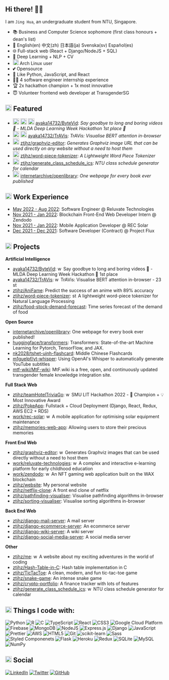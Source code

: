 ## Hi there! 👋🏻

I am `Jing Hua`, an undergraduate student from NTU, Singapore.

- 📚 Business and Computer Science sophomore (first class honours + dean's list)
- 💬 English(en) 中文(zh) 日本語(ja) Svenska(sv) Español(es)
- 🌐 Full-stack web (React + Django/NodeJS + SQL)
- 🧠 Deep Learning + NLP + CV
- <img height="18" width="18" src="https://user-images.githubusercontent.com/59118459/192527457-e6c52b04-68c2-4845-9943-f7856b8d3004.svg" /> Arch Linux user
- 💕 Opensource
- 💜 Like Python, JavaScript, and React
- 👩‍💻 4 software engineer internship experience
- 🏆 2x hackathon champion + 1x most innovative
- 😇 Volunteer frontend web developer at TransgenderSG

## <img src="https://user-images.githubusercontent.com/59118459/169727506-bdad0074-da23-4b4e-9f5e-9b11ab9521db.gif" alt="star3" width="20px"/> Featured

- [<img src="https://github.com/ztjhz.png" height="20" width="20" />](https://github.com/ztjhz) [<img src="https://github.com/ayaka14732.png" height="20" width="20" />](https://github.com/ayaka14732) [<img src="https://github.com/xjqx.png" height="20" width="20" />](https://github.com/xjqx) [ayaka14732/ByteVid](https://github.com/ayaka14732/ByteVid): _Say goodbye to long and boring videos 👋 - MLDA Deep Learning Week Hackathon 1st place 🥇_
- [<img src="https://github.com/ztjhz.png" height="20" width="20" />](https://github.com/ztjhz) [<img src="https://github.com/ayaka14732.png" height="20" width="20" />](https://github.com/ayaka14732) [ayaka14732/TrAVis](https://github.com/ayaka14732/TrAVis): _TrAVis: Visualise BERT attention in-browser_
- [<img src="https://github.com/ztjhz.png" height="20" width="20" />](https://github.com/ztjhz) [ztjhz/graphviz-editor](https://github.com/ztjhz/graphviz-editor): _Generates Graphviz image URL that can be used directly on any website without a need to host them_
- [<img src="https://github.com/ztjhz.png" height="20" width="20" />](https://github.com/ztjhz) [ztjhz/word-piece-tokenizer](https://github.com/ztjhz/word-piece-tokenizer): _A Lightweight Word Piece Tokenizer_
- [<img src="https://github.com/ztjhz.png" height="20" width="20" />](https://github.com/ztjhz) [ztjhz/generate_class_schedule_ics](https://github.com/ztjhz/generate_class_schedule_ics): _NTU class schedule generator for calendar_
- [<img src="https://avatars.githubusercontent.com/u/130493?s=200&v=4" height="20" width="20" />](https://github.com/internetarchive) [internetarchive/openlibrary](https://github.com/internetarchive/openlibrary): _One webpage for every book ever published_

## <img src="https://user-images.githubusercontent.com/59118459/194597694-d5340bd9-b5aa-464b-ae0c-446632a59f16.gif" alt="work" width="20px" height="20px"/> Work Experience

- [May 2022 - Aug 2022](https://me.tjh.sg/docs/work/reluvate): Software Engineer @ Reluvate Technologies
- [Nov 2021 - Jan 2022](https://me.tjh.sg/docs/work/zendodo): Blockchain Front-End Web Developer Intern @ Zendodo
- [Nov 2021 - Jan 2022](https://me.tjh.sg/docs/work/rec-solar): Mobile Application Developer @ REC Solar
- [Dec 2021 - Dec 2021](https://me.tjh.sg/docs/work/project-flux): Software Developer (Contract) @ Project Flux

## <img src="https://user-images.githubusercontent.com/59118459/169634580-cf0d3886-3703-4ab7-8b28-f4aa869541a2.gif" alt="BunnyStudyRead" width="20px" height="20px"/> Projects

**Artificial Intelligence**

- [ayaka14732/ByteVid](https://github.com/ayaka14732/ByteVid): <img src="https://user-images.githubusercontent.com/59118459/194571865-99c38b11-ed67-4052-b4f2-6c25ed429ea1.gif" alt="work" width="14px" height="14px"/> Say goodbye to long and boring videos 👋 - MLDA Deep Learning Week Hackathon 🥇 1st place
- [ayaka14732/TrAVis](https://github.com/ayaka14732/TrAVis): <img src="https://user-images.githubusercontent.com/59118459/194571865-99c38b11-ed67-4052-b4f2-6c25ed429ea1.gif" alt="work" width="14px" height="14px"/> TrAVis: Visualise BERT attention in-browser - 23 <img src="https://user-images.githubusercontent.com/59118459/169727506-bdad0074-da23-4b4e-9f5e-9b11ab9521db.gif" alt="star3" width="14px"/>
- [ztjhz/AniFame](https://github.com/ztjhz/SC1015-Project): Predict the success of an anime with 89% accuracy
- [ztjhz/word-piece-tokenizer](https://github.com/ztjhz/word-piece-tokenizer): <img src="https://user-images.githubusercontent.com/59118459/194571865-99c38b11-ed67-4052-b4f2-6c25ed429ea1.gif" alt="star3" width="14px"/> A lightweight word-piece tokenizer for Natural Language Processing
- [ztjhz/food-stock-demand-forecast](https://github.com/ztjhz/food-stock-demand-forecast): Time series forecast of the demand of food

**Open Source**

- [internetarchive/openlibrary](https://github.com/internetarchive/openlibrary): One webpage for every book ever published!
- [huggingface/transformers](https://github.com/huggingface/transformers): Transformers: State-of-the-art Machine Learning for Pytorch, TensorFlow, and JAX. 
- [nk2028/tshet-uinh-flashcard](https://github.com/nk2028/tshet-uinh-flashcard): Middle Chinese Flashcards
- [m1guelpf/yt-whisper](https://github.com/m1guelpf/yt-whisper): Using OpenAI's Whisper to automatically generate YouTube subtitles
- [mtf-wiki/MtF-wiki](https://github.com/mtf-wiki/MtF-wiki): MtF.wiki is a free, open, and continuously updated transgender female knowledge integration site.

**Full Stack Web**

- [ztjhz/teamHotelTriviaGo](https://github.com/ztjhz/teamHotelTriviaGo): <img src="https://user-images.githubusercontent.com/59118459/194571865-99c38b11-ed67-4052-b4f2-6c25ed429ea1.gif" alt="work" width="14px" height="14px"/> SMU LIT Hackathon 2022 - 🥇 Champion + 💡 Most Innovative Award
- [ztjhz/PokeApp](https://github.com/ztjhz/PokeApp): Fullstack + Cloud Deployment (Django, React, Redux, AWS EC2 + RDS)
- [work/rec-solar](https://me.tjh.sg/docs/work/rec-solar): <img src="https://user-images.githubusercontent.com/59118459/194571865-99c38b11-ed67-4052-b4f2-6c25ed429ea1.gif" alt="work" width="14px" height="14px"/> A mobile application for optimising solar equipment maintenance
- [ztjhz/memories-web-app](https://github.com/ztjhz/memories-web-app): Allowing users to store their precious memories

**Front End Web**

- [ztjhz/graphviz-editor](https://github.com/ztjhz/graphviz-editor): <img src="https://user-images.githubusercontent.com/59118459/194571865-99c38b11-ed67-4052-b4f2-6c25ed429ea1.gif" alt="work" width="14px" height="14px"/> Generates Graphviz images that can be used directly without a need to host them
- [work/reluvate-technologies](https://tjh.sg/reluvate): <img src="https://user-images.githubusercontent.com/59118459/194571865-99c38b11-ed67-4052-b4f2-6c25ed429ea1.gif" alt="work" width="14px" height="14px"/> A complex and interactive e-learning platform for early childhood education
- [work/zendodo](https://tjh.sg/zendodo): <img src="https://user-images.githubusercontent.com/59118459/194571865-99c38b11-ed67-4052-b4f2-6c25ed429ea1.gif" alt="work" width="14px" height="14px"/> An NFT gaming web application built on the WAX blockchain
- [ztjhz/website](https://tohjinghua.com): My personal website
- [ztjhz/netflix-clone](https://github.com/ztjhz/netflix-clone): A front end clone of netflix
- [ztjhz/pathfinding-visualiser](https://github.com/ztjhz/pathfinding-visualiser): Visualise pathfinding algorithms in-browser
- [ztjhz/sorting-visualiser](https://github.com/ztjhz/sorting-visualiser): Visualise sorting algorithms in-browser

**Back End Web**

- [ztjhz/django-mail-server](https://github.com/ztjhz/django-mail-server): A mail server
- [ztjhz/django-ecommerce-server](https://github.com/ztjhz/django-ecommerce-server): An ecommerce server
- [ztjhz/django-wiki-server](https://github.com/ztjhz/django-wiki-server): A wiki server
- [ztjhz/django-social-media-server](https://github.com/ztjhz/django-social-media-server): A social media server

**Other**

- [ztjhz/me](https://github.com/ztjhz/me): <img src="https://user-images.githubusercontent.com/59118459/194571865-99c38b11-ed67-4052-b4f2-6c25ed429ea1.gif" alt="work" width="14px" height="14px"/> A website about my exciting adventures in the world of coding
- [ztjhz/Hash-Table-in-C](https://github.com/ztjhz/Hash-Table-in-C): Hash table implementation in C
- [ztjhz/TicTacToe](https://github.com/ztjhz/TicTacToe): A clean, modern, and fun tic-tac-toe game
- [ztjhz/snake-game](https://github.com/ztjhz/snake-game): An intense snake game
- [ztjhz/crypto-portfolio](https://github.com/ztjhz/crypto-portfolio): A finance tracker with lots of features
- [ztjhz/generate_class_schedule_ics](https://github.com/ztjhz/generate_class_schedule_ics): <img src="https://user-images.githubusercontent.com/59118459/194571865-99c38b11-ed67-4052-b4f2-6c25ed429ea1.gif" alt="work" width="14px" height="14px"/> NTU class schedule generator for calendar

## <img src="https://user-images.githubusercontent.com/59118459/194571601-3db32470-58c8-49e0-b201-5aedff2dcbbf.gif" alt="stars" width="20px" height="20px"/> Things I code with:

![Python](http://img.shields.io/badge/Python-3776AB?style=flat-square&logo=python&logoColor=ffffff)
![R](http://img.shields.io/badge/-R-3776AB?style=flat-square&logo=r&logoColor=ffffff)
![C](http://img.shields.io/badge/-C-3776AB?style=flat-square&logo=c&logoColor=ffffff)
![TypeScript](https://img.shields.io/badge/TypeScript-%23007ACC.svg?style=flat-square&logo=typescript&logoColor=white)
![React](https://img.shields.io/badge/React-%23007ACC?style=flat-square&logo=react&logoColor=white)
![CSS3](https://img.shields.io/badge/-CSS3-%231572B6?style=flat-square&logo=css3)
![Google Cloud Platform](https://img.shields.io/badge/-Google_Cloud_Platform-1a73e8?style=flat-square&logo=google-cloud&logoColor=white)
![Firebase](https://img.shields.io/badge/firebase-%234285F4.svg?style=flat-square&logo=firebase)
![MongoDB](https://img.shields.io/badge/MongoDB-%234ea94b.svg?style=flat-square&logo=mongodb&logoColor=white)
![NodeJS](https://img.shields.io/badge/Nodejs-43853d?style=flat-square&logo=node.js&logoColor=white)
![Express.js](https://img.shields.io/badge/Expressjs-43853d.svg?style=flat-square&logo=express&logoColor=white)
![Django](https://img.shields.io/badge/-Django-047728?style=flat-square&logo=django)
![JavaScript](https://img.shields.io/badge/-JavaScript-yellow?style=flat-square&logo=javascript&logoColor=white)
![Prettier](https://img.shields.io/badge/-Prettier-E7A93E?style=flat-square&logo=prettier&logoColor=white)
![AWS](https://img.shields.io/badge/AWS-%23FF9900.svg?style=flat-square&logo=amazon-aws&logoColor=white)
![HTML5](https://img.shields.io/badge/-HTML5-E34F26?style=flat-square&logo=html5&logoColor=ffffff)
![Git](https://img.shields.io/badge/-Git-F05032?style=flat-square&logo=git&logoColor=white)
![scikit-learn](https://img.shields.io/badge/scikit--learn-F06032.svg?style=flat-square&logo=scikit-learn&logoColor=white)
![Sass](https://img.shields.io/badge/Sass-CC6699?style=flat-square&logo=sass&logoColor=white)
![Styled Componenets](https://img.shields.io/badge/-Styled_Components-db7092?style=flat-square&logo=styled-components&logoColor=white)
![Flask](https://img.shields.io/badge/Flask-311C87.svg?style=flat-square&logo=flask&logoColor=white)
![Heroku](https://img.shields.io/badge/-Heroku-430098?style=flat-square&logo=heroku&logoColor=white)
![Redux](https://img.shields.io/badge/Redux-764ABC?style=flat-square&logo=redux&logoColor=white)
![SQLite](https://img.shields.io/badge/Sqlite-%2307405e.svg?style=flat-square&logo=sqlite&logoColor=white)
![MySQL](https://img.shields.io/badge/MySQL-%2307405e.svg?style=flat-square&logo=mysql&logoColor=white)
![NumPy](https://img.shields.io/badge/numpy-%23013243.svg?style=flat-square&logo=numpy&logoColor=white)

## <img src="https://user-images.githubusercontent.com/59118459/193049628-b56bba85-b2da-4d04-8bd1-7f79ea015feb.gif" alt="mewheart" width="20px" height="20px" /> Social

[![LinkedIn](https://img.shields.io/badge/-Jing_Hua-0077B5?style=flat-square&logo=Linkedin&logoColor=white&link=https://www.linkedin.com/in/tohjinghua/)](https://www.linkedin.com/in/tohjinghua/)
[![Twitter](https://img.shields.io/badge/-@nikushii__-1DA1F2?style=flat-square&logo=twitter&logoColor=white)](https://twitter.com/nikushii_)
[![GitHub](https://img.shields.io/github/followers/ztjhz?style=social&label=Follow)](https://github.com/ztjhz)

